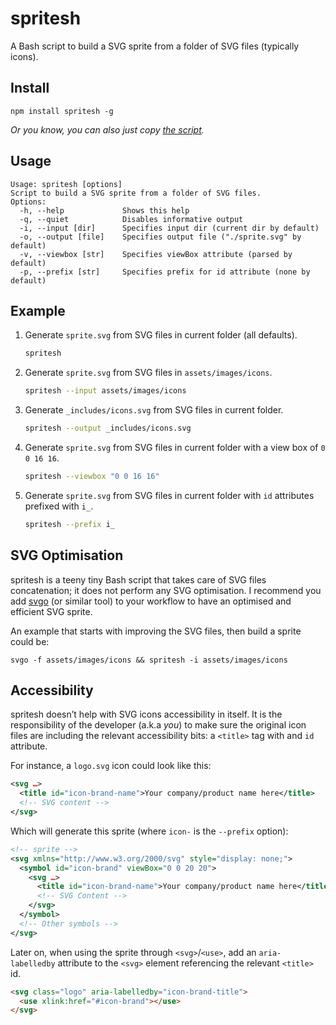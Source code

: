 # spritesh

A Bash script to build a SVG sprite from a folder of SVG files (typically icons).

## Install

```
npm install spritesh -g
```

*Or you know, you can also just copy [the script](https://raw.githubusercontent.com/edenspiekermann/sprite.sh/master/bin/spritesh).*

## Usage

```
Usage: spritesh [options]
Script to build a SVG sprite from a folder of SVG files.
Options:
  -h, --help             Shows this help
  -q, --quiet            Disables informative output
  -i, --input [dir]      Specifies input dir (current dir by default)
  -o, --output [file]    Specifies output file ("./sprite.svg" by default)
  -v, --viewbox [str]    Specifies viewBox attribute (parsed by default)
  -p, --prefix [str]     Specifies prefix for id attribute (none by default)
```

## Example

1. Generate `sprite.svg` from SVG files in current folder (all defaults).

    ```sh
    spritesh
    ```

2. Generate `sprite.svg` from SVG files in `assets/images/icons`.

    ```sh
    spritesh --input assets/images/icons
    ```

3. Generate `_includes/icons.svg` from SVG files in current folder.

    ```sh
    spritesh --output _includes/icons.svg
    ```

4. Generate `sprite.svg` from SVG files in current folder with a view box of `0 0 16 16`.

    ```sh
    spritesh --viewbox "0 0 16 16"
    ```

5. Generate `sprite.svg` from SVG files in current folder with `id` attributes prefixed with `i_`.

    ```sh
    spritesh --prefix i_
    ```

## SVG Optimisation

spritesh is a teeny tiny Bash script that takes care of SVG files concatenation; it does not perform any SVG optimisation. I recommend you add [svgo](https://github.com/svg/svgo) (or similar tool) to your workflow to have an optimised and efficient SVG sprite.

An example that starts with improving the SVG files, then build a sprite could be:

```
svgo -f assets/images/icons && spritesh -i assets/images/icons
```

## Accessibility

spritesh doesn’t help with SVG icons accessibility in itself. It is the responsibility of the developer (a.k.a *you*) to make sure the original icon files are including the relevant accessibility bits: a `<title>` tag with and `id` attribute.

For instance, a `logo.svg` icon could look like this:

```svg
<svg …>
  <title id="icon-brand-name">Your company/product name here</title>
  <!-- SVG content -->
</svg>
```

Which will generate this sprite (where `icon-` is the `--prefix` option):

```svg
<!-- sprite -->
<svg xmlns="http://www.w3.org/2000/svg" style="display: none;">
  <symbol id="icon-brand" viewBox="0 0 20 20">
    <svg …>
      <title id="icon-brand-name">Your company/product name here</title>
      <!-- SVG Content -->
    </svg>
  </symbol>
  <!-- Other symbols -->
</svg>
```

Later on, when using the sprite through `<svg>`/`<use>`, add an `aria-labelledby` attribute to the `<svg>` element referencing the relevant `<title>` id.

```html
<svg class="logo" aria-labelledby="icon-brand-title">
  <use xlink:href="#icon-brand"></use>
</svg>
```
